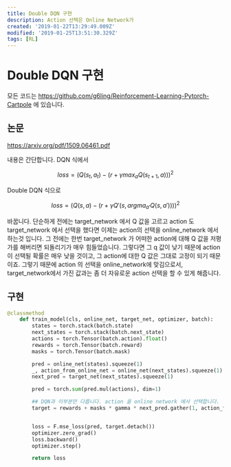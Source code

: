 ```yaml
---
title: Double DQN 구현
description: Action 선택은 Online Network가
created: '2019-01-22T13:29:49.009Z'
modified: '2019-01-25T13:51:30.329Z'
tags: [RL]
---
```


# Double DQN 구현

모든 코드는 https://github.com/g6ling/Reinforcement-Learning-Pytorch-Cartpole 에 있습니다.

## 논문
https://arxiv.org/pdf/1509.06461.pdf

내용은 간단합니다. 
DQN 식에서

$$loss = (Q(s_t,a_t) - (r + \gamma max_aQ(s_{t+1}, a)))^2$$

Double DQN 식으로 

$$loss = (Q(s,a) - (r + \gamma Q'(s, argma_{a'}Q(s,a'))))^2$$

바꿉니다.
단순하게 전에는 target_network 에서 Q 값을 고르고 action 도 target_network 에서 선택을 했다면 이제는 action의 선택을 online_network 에서 하는것 입니다.
그 전에는 한번 target_network 가 어떠한 action에 대해 Q 값을 저평가를 해버리면 되돌리기가 매우 힘들었습니다. 그렇다면 그 q 값이 낮기 때문에 action 이 선택될 확률은 매우 낮을 것이고, 그 action에 대한 Q 값은 그대로 고정이 되기 때문이죠.
그렇기 때문에 action 의 선택을 online_network에 맞김으로서, target_network에서 가진 값과는 좀 더 자유로운 action 선택을 할 수 있게 해줍니다. 

## 구현

```python
@classmethod
    def train_model(cls, online_net, target_net, optimizer, batch):
        states = torch.stack(batch.state)
        next_states = torch.stack(batch.next_state)
        actions = torch.Tensor(batch.action).float()
        rewards = torch.Tensor(batch.reward)
        masks = torch.Tensor(batch.mask)

        pred = online_net(states).squeeze(1)
        _, action_from_online_net = online_net(next_states).squeeze(1).max(1)
        next_pred = target_net(next_states).squeeze(1)

        pred = torch.sum(pred.mul(actions), dim=1)

        ## DQN과 이부분만 다릅니다. action 을 online network 에서 선택합니다.
        target = rewards + masks * gamma * next_pred.gather(1, action_from_online_net.unsqueeze(1)).squeeze(1)


        loss = F.mse_loss(pred, target.detach())
        optimizer.zero_grad()
        loss.backward()
        optimizer.step()

        return loss
```
